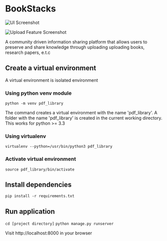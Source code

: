 # BookStacks

![UI Screenshot](https://ik.imagekit.io/8mch78q847k/Screenshot_from_2023-05-03_16-38-34_k21fIang9.png?updatedAt=1683121209694)

![Upload Feature Screenshot](https://ik.imagekit.io/8mch78q847k/pdf_library_screenshot_3_glyrWG-Yk.png?updatedAt=1681628914852)

A community driven information sharing platform that allows users to preserve and share knowledge through uploading uploading books, research papers, e.t.c

## Create a virtual environment

A virtual environment is isolated environment 

### Using python venv module

`python -m venv pdf_library`

The command creates a virtual environment with the name 'pdf_library'. A folder with the name 'pdf_library' is created in the current working directory. This works for python >= 3.3

### Using virtualenv

`virtualenv --python=/usr/bin/python3 pdf_library`

### Activate virtual environment

`source pdf_library/bin/activate`

## Install dependencies 

`pip install -r requirements.txt`

## Run application

`cd [project directory]`
`python manage.py runserver`

Visit http://localhost:8000 in your browser

